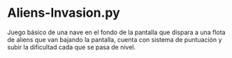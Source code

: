 # Aliens-Invasion.py
Juego básico de una nave en el fondo de la pantalla que dispara a una flota de aliens que van bajando la pantalla, cuenta con sistema de puntuación y subir la dificultad cada 
que se pasa de nivel.
